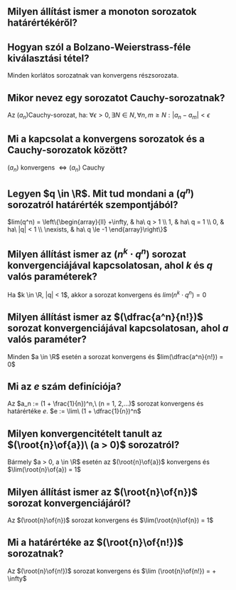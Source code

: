 ## Milyen állítást ismer a monoton sorozatok határértékéről?

## Hogyan szól a Bolzano-Weierstrass-féle kiválasztási tétel?

Minden korlátos sorozatnak van konvergens részsorozata.

## Mikor nevez egy sorozatot Cauchy-sorozatnak?

Az $(a_n)​$ Cauchy-sorozat, ha:
$\forall \epsilon > 0, \exists N \in N, \forall n, m \ge N : | a_n - a_m | < \epsilon​$

## Mi a kapcsolat a konvergens sorozatok és a Cauchy-sorozatok között?

$(a_n)$ konvergens $\Leftrightarrow (a_n)$ Cauchy

## Legyen $q \in \R$. Mit tud mondani a $(q^n)$ sorozatról határérték szempontjából?

$lim(q^n) = \left\{\begin{array}{ll}
+\infty, & ha\ q > 1 \\
1, & ha\ q = 1 \\
0, & ha\ |q| < 1 \\
\nexists, & ha\ q \le -1 \end{array}\right\}$

## Milyen állítást ismer az $(n^k \cdot q^n)$ sorozat konvergenciájával kapcsolatosan, ahol $k$ és $q$ valós paraméterek?

Ha $k \in \R, |q| < 1$, akkor a sorozat konvergens és $lim(n^k \cdot q^n) = 0$

## Milyen állítást ismer az $(\dfrac{a^n}{n!})$ sorozat konvergenciájával kapcsolatosan, ahol $a$ valós paraméter?

Minden $a \in \R$ esetén a sorozat konvergens és $lim(\dfrac{a^n}{n!}) = 0$

## Mi az $e$ szám definíciója?

Az $a_n := (1 + \frac{1}{n})^n,\ (n = 1, 2,...)$ sorozat konvergens és határértéke $e$.
$e := \lim\ (1 + \dfrac{1}{n})^n$

## Milyen konvergencitételt tanult az $(\root{n}\of{a})\ (a > 0)$ sorozatról?

Bármely $a > 0, a \in \R$ esetén az $(\root{n}\of{a})$ konvergens és $\lim(\root{n}\of{a}) = 1$

## Milyen állítást ismer az $(\root{n}\of{n})$ sorozat konvergenciájáról?

Az $(\root{n}\of{n})$  sorozat konvergens és $\lim(\root{n}\of{n}) = 1$

## Mi a határértéke az $(\root{n}\of{n!})$ sorozatnak?

Az $(\root{n}\of{n!})$ sorozat konvergens és $\lim (\root{n}\of{n!}) = + \infty$

